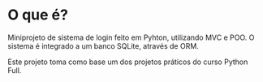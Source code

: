 # O que é?
Miniprojeto de sistema de login feito em Pyhton, utilizando MVC e POO. O sistema é integrado a um banco SQLite, através de ORM.

Este projeto toma como base um dos projetos práticos do curso Python Full.
